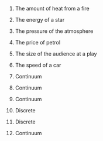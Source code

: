 1. The amount of heat from a fire
2. The energy of a star
3. The pressure of the atmosphere
4. The price of petrol
5. The size of the audience at a play
6. The speed of a car

1. Continuum
2. Continuum
3. Continuum
4. Discrete
5. Discrete
6. Continuum

